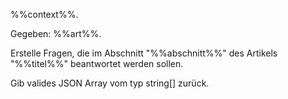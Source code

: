%%context%%.

Gegeben: %%art%%.

Erstelle Fragen, die im Abschnitt "%%abschnitt%%" des Artikels "%%titel%%" beantwortet werden sollen.

Gib valides JSON Array vom typ string[] zurück. 


